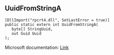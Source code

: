 ## UuidFromStringA

```
[DllImport("rpcrt4.dll", SetLastError = true)]
public static extern int UuidFromStringA(
   byte[] StringUuid,
   out Guid Uuid
);
```

Microsoft documentation: [Link](https://docs.microsoft.com/en-us/windows/win32/api/rpcdce/nf-rpcdce-uuidfromstringa)
